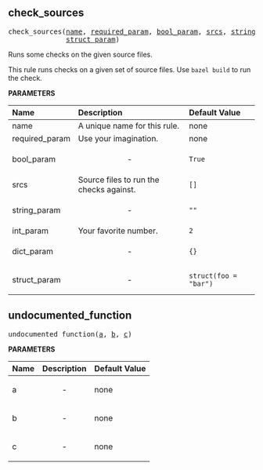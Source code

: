 <!-- Generated with Stardoc: http://skydoc.bazel.build -->

<a name="#check_sources"></a>

## check_sources

<pre>
check_sources(<a href="#check_sources-name">name</a>, <a href="#check_sources-required_param">required_param</a>, <a href="#check_sources-bool_param">bool_param</a>, <a href="#check_sources-srcs">srcs</a>, <a href="#check_sources-string_param">string_param</a>, <a href="#check_sources-int_param">int_param</a>, <a href="#check_sources-dict_param">dict_param</a>,
              <a href="#check_sources-struct_param">struct_param</a>)
</pre>

Runs some checks on the given source files.

This rule runs checks on a given set of source files.
Use `bazel build` to run the check.


**PARAMETERS**


| Name  | Description | Default Value |
| :------------- | :------------- | :------------- |
| <a name="check_sources-name"></a>name |  A unique name for this rule.   |  none |
| <a name="check_sources-required_param"></a>required_param |  Use your imagination.   |  none |
| <a name="check_sources-bool_param"></a>bool_param |  <p align="center"> - </p>   |  <code>True</code> |
| <a name="check_sources-srcs"></a>srcs |  Source files to run the checks against.   |  <code>[]</code> |
| <a name="check_sources-string_param"></a>string_param |  <p align="center"> - </p>   |  <code>""</code> |
| <a name="check_sources-int_param"></a>int_param |  Your favorite number.   |  <code>2</code> |
| <a name="check_sources-dict_param"></a>dict_param |  <p align="center"> - </p>   |  <code>{}</code> |
| <a name="check_sources-struct_param"></a>struct_param |  <p align="center"> - </p>   |  <code>struct(foo = "bar")</code> |


<a name="#undocumented_function"></a>

## undocumented_function

<pre>
undocumented_function(<a href="#undocumented_function-a">a</a>, <a href="#undocumented_function-b">b</a>, <a href="#undocumented_function-c">c</a>)
</pre>



**PARAMETERS**


| Name  | Description | Default Value |
| :------------- | :------------- | :------------- |
| <a name="undocumented_function-a"></a>a |  <p align="center"> - </p>   |  none |
| <a name="undocumented_function-b"></a>b |  <p align="center"> - </p>   |  none |
| <a name="undocumented_function-c"></a>c |  <p align="center"> - </p>   |  none |


